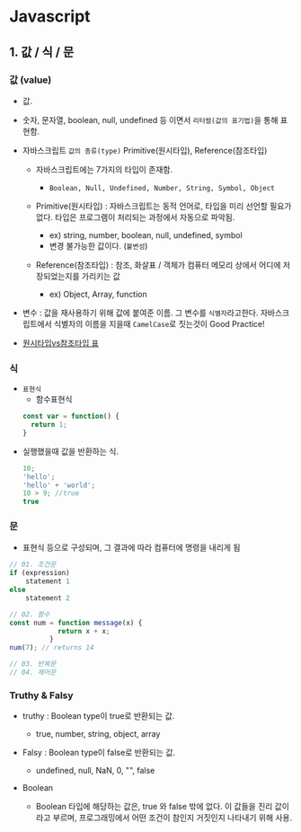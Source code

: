 # Javascript 

## 1. 값 / 식 / 문

### 값 (value)
- 값.
- 숫자, 문자열, boolean, null, undefined 등 이면서 `리터럴(값의 표기법)`을 통해 표현함.

- 자바스크립트 `값의 종류(type)` Primitive(원시타입), Reference(참조타입) 
  + 자바스크립트에는 7가지의 타입이 존재함.
    * `Boolean, Null, Undefined, Number, String, Symbol, Object`

  + Primitive(원시타입) : 자바스크립트는 동적 언어로, 타입을 미리 선언할 필요가 없다. 타입은 프로그램이 처리되는 과정에서 자동으로 파악됨.
    * ex) string, number, boolean, null, undefined, symbol 
    * 변경 불가능한 값이다. (`불변성`)

  + Reference(참조타입) : 참조, 화살표 / 객체가 컴퓨터 메모리 상에서 어디에 저장되었는지를 가리키는 값
    * ex) Object, Array, function

- 변수 : 값을 재사용하기 위해 값에 붙여준 이름. 그 변수를 `식별자`라고한다. 자바스크립트에서 식별자의 이름을 지을때 `CamelCase`로 짓는것이 Good Practice!

- [원시타입vs참조타입 표](https://weicomes.tistory.com/133)

### 식
- `표현식`
  + 함수표현식
  ```js
  const var = function() {
    return 1;
  } 
  ```
- 실행했을때 값을 반환하는 식.
  ```js
  10;
  'hello';
  'hello' + 'world';
  10 > 9; //true
  true

  ```
### 문
- 표현식 등으로 구성되며, 그 결과에 따라 컴퓨터에 명령을 내리게 됨
```js
// 01. 조건문
if (expression) 
    statement 1
else 
    statement 2

// 02. 함수
const num = function message(x) {
            return x + x;
          }
num(7); // returns 14

// 03. 반복문
// 04. 제어문

```

### Truthy & Falsy
- truthy : Boolean type이 true로 반환되는 값.
  + true, number, string, object, array 
- Falsy : Boolean type이 false로 반환되는 값.
  + undefined, null, NaN, 0, "", false

- Boolean
  + Boolean 타입에 해당하는 값은, true 와 false 밖에 없다. 이 값들을 진리 값이라고 부르며,
  프로그래밍에서 어떤 조건이 참인지 거짓인지 나타내기 위해 사용.   

